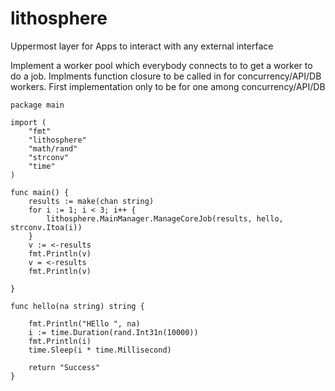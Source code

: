 # lithosphere
Uppermost layer for Apps to interact with any external interface

Implement a worker pool which everybody connects to to get a worker to do a job.
Implments function closure to be called in for concurrency/API/DB workers.
First implementation only to be for one among concurrency/API/DB


```
package main

import (
	"fmt"
	"lithosphere"
	"math/rand"
	"strconv"
	"time"
)

func main() {
	results := make(chan string)
	for i := 1; i < 3; i++ {
		lithosphere.MainManager.ManageCoreJob(results, hello, strconv.Itoa(i))
	}
	v := <-results
	fmt.Println(v)
	v = <-results
	fmt.Println(v)

}

func hello(na string) string {

	fmt.Println("HEllo ", na)
	i := time.Duration(rand.Int31n(10000))
	fmt.Println(i)
	time.Sleep(i * time.Millisecond)

	return "Success"
}

```
